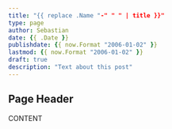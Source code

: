 ```yaml
---
title: "{{ replace .Name "-" " " | title }}"
type: page
author: Sebastian
date: {{ .Date }}
publishdate: {{ now.Format "2006-01-02" }}
lastmod: {{ now.Format "2006-01-02" }}
draft: true
description: "Text about this post"
---
```


## Page Header

CONTENT
